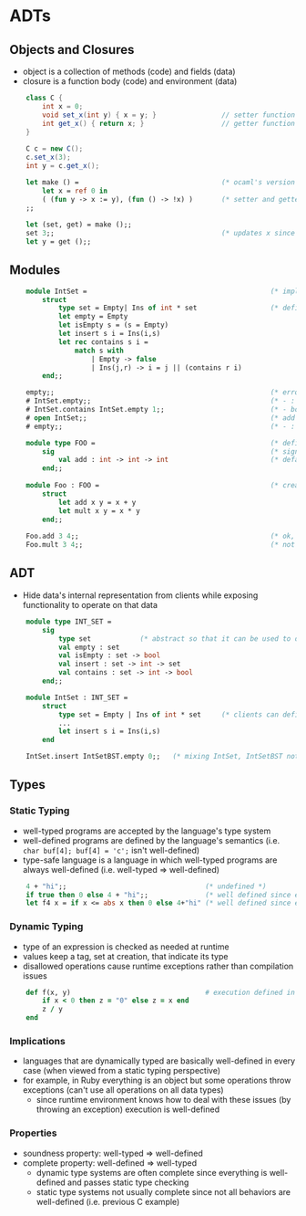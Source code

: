 # ADTs

## Objects and Closures

- object is a collection of methods (code) and fields (data)
- closure is a function body (code) and environment (data)

```java
    class C {                           
        int x = 0;
        void set_x(int y) { x = y; }                // setter function
        int get_x() { return x; }                   // getter function
    }
    
    C c = new C();
    c.set_x(3);
    int y = c.get_x();
```
```ocaml
    let make () =                                   (* ocaml's version of a "constructor" *)
        let x = ref 0 in
        ( (fun y -> x := y), (fun () -> !x) )       (* setter and getter functions *)
    ;;
    
    let (set, get) = make ();;
    set 3;;                                         (* updates x since x is in the environment of the setter closure *)
    let y = get ();;
```

## Modules

```ocaml
    module IntSet =                                             (* implementation of a set *)
        struct
            type set = Empty| Ins of int * set                  (* definition of set data type *)
            let empty = Empty                                   
            let isEmpty s = (s = Empty)                     
            let insert s i = Ins(i,s)
            let rec contains s i =
                match s with
                    | Empty -> false
                    | Ins(j,r) -> i = j || (contains r i)
        end;;
```
```ocaml
    empty;;                                                     (* error: unbound value empty *)
    # IntSet.empty;;                                            (* - : IntSet.set = IntSet.Empty printed out *)
    # IntSet.contains IntSet.empty 1;;                          (* - bool = false is printed out *)
    # open IntSet;;                                             (* add IntSet names to curr scope *)
    # empty;;                                                   (* - : IntSet.Empty printed out *)
```
```ocaml
    module type FOO =                                           (* defines module signature and exposes add function *)
        sig                                                     (* signature names are all caps by convention *)
            val add : int -> int -> int                         (* default signature exposes everything in module *)
        end;;
        
    module Foo : FOO =                                          (* creates a module of the above type *)
        struct
            let add x y = x + y
            let mult x y = x * y
        end;;
    
    Foo.add 3 4;;                                               (* ok, since add is exposed by the type definition *)
    Foo.mult 3 4;;                                              (* not accessible since mult is not exposed *)
```

## ADT

- Hide data's internal representation from clients while exposing functionality to operate on that data

```ocaml
    module type INT_SET =
        sig
            type set            (* abstract so that it can be used to define function signatures but not be exposed *)
            val empty : set
            val isEmpty : set -> bool
            val insert : set -> int -> set
            val contains : set -> int -> bool
        end;;

    module IntSet : INT_SET =
        struct
            type set = Empty | Ins of int * set     (* clients can define their own set data type *)                 
            ...
            let insert s i = Ins(i,s)
        end
```
```ocaml
    IntSet.insert IntSetBST.empty 0;;   (* mixing IntSet, IntSetBST not allowed since they may have different representations *)
```

## Types

### Static Typing
- well-typed programs are accepted by the language's type system
- well-defined programs are defined by the language's semantics (i.e. `char buf[4]; buf[4] = 'c';` isn't well-defined)
- type-safe language is a language in which well-typed programs are always well-defined (i.e. well-typed => well-defined)

```ocaml
    4 + "hi";;                                  (* undefined *)
    if true then 0 else 4 + "hi";;              (* well defined since expression always evaluates to 0, but still rejected by type system *)
    let f4 x = if x <= abs x then 0 else 4+"hi" (* well defined since expression always evaluates to 0, but still rejected by type system *)
```

### Dynamic Typing
- type of an expression is checked as needed at runtime 
- values keep a tag, set at creation, that indicate its type
- disallowed operations cause runtime exceptions rather than compilation issues

```ruby
    def f(x, y)                                 # execution defined in all cases (throws a TypeError exception if input isn't valid
        if x < 0 then z = "0" else z = x end
        z / y
    end
```

### Implications
- languages that are dynamically typed are basically well-defined in every case (when viewed from a static typing perspective)
- for example, in Ruby everything is an object but some operations throw exceptions (can't use all operations on all data types)
  - since runtime environment knows how to deal with these issues (by throwing an exception) execution is well-defined

### Properties
- soundness property: well-typed => well-defined
- complete property: well-defined => well-typed
  - dynamic type systems are often complete since everything is well-defined and passes static type checking
  - static type systems not usually complete since not all behaviors are well-defined (i.e. previous C example)
